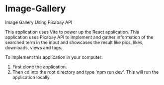# Image-Gallery
Image Gallery Using Pixabay API

This application uses Vite to power up the React application.
This application uses Pixabay API to implement and gather information of the searched term in the input and showcases the result like
pics, likes, downloads, views and tags.

To implement this application in your computer: 
1) First clone the application.
2) Then cd into the root directory and type 'npm run dev'. This will run the application locally.
